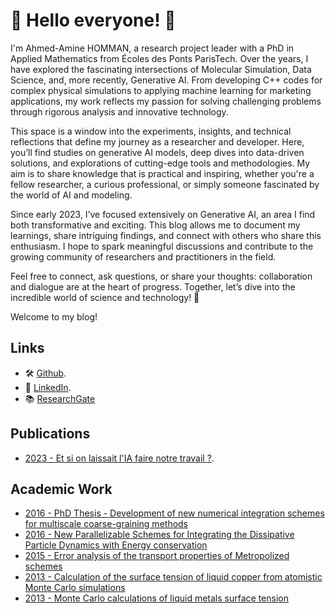# 👋 Hello everyone! 👋

I'm Ahmed-Amine HOMMAN, a research project leader with a PhD in Applied Mathematics from Écoles des Ponts ParisTech. Over the years, I have explored the fascinating intersections of Molecular Simulation, Data Science, and, more recently, Generative AI. From developing C++ codes for complex physical simulations to applying machine learning for marketing applications, my work reflects my passion for solving challenging problems through rigorous analysis and innovative technology.

This space is a window into the experiments, insights, and technical reflections that define my journey as a researcher and developer. Here, you’ll find studies on generative AI models, deep dives into data-driven solutions, and explorations of cutting-edge tools and methodologies. My aim is to share knowledge that is practical and inspiring, whether you're a fellow researcher, a curious professional, or simply someone fascinated by the world of AI and modeling.

Since early 2023, I’ve focused extensively on Generative AI, an area I find both transformative and exciting. This blog allows me to document my learnings, share intriguing findings, and connect with others who share this enthusiasm. I hope to spark meaningful discussions and contribute to the growing community of researchers and practitioners in the field.

Feel free to connect, ask questions, or share your thoughts: collaboration and dialogue are at the heart of progress. Together, let’s dive into the incredible world of science and technology! 🌟

Welcome to my blog!

## Links

- 🛠️ [Github](https://github.com/Ahmed-AmineHomman).
- 💼 [LinkedIn](https://www.linkedin.com/in/ahmedaminehomman/).
- 📚 [ResearchGate](https://www.researchgate.net/profile/Ahmed-Amine-Homman)

## Publications

- [2023 - Et si on laissait l'IA faire notre travail ?](publications/2023_ai_do_our_job).

## Academic Work

- [2016 - PhD Thesis - Development of new numerical integration schemes for multiscale coarse-graining methods](https://theses.hal.science/tel-01343764v1)
- [2016 - New Parallelizable Schemes for Integrating the Dissipative Particle Dynamics with Energy conservation](https://doi.org/10.1063/1.4937797)
- [2015 - Error analysis of the transport properties of Metropolized schemes](https://doi.org/10.1051/proc/201448016)
- [2013 - Calculation of the surface tension of liquid copper from atomistic Monte Carlo simulations](https://doi.org/10.1140/epjb/e2013-40226-9)
- [2013 - Monte Carlo calculations of liquid metals surface tension](https://ui.adsabs.harvard.edu/abs/2013APS..SHK.M1094B/abstract)
